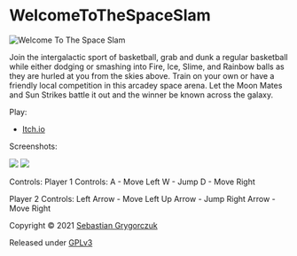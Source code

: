 # WelcomeToTheSpaceSlam

![Welcome To The Space Slam](https://img.itch.zone/aW1nLzU4MzI0NTAucG5n/original/bZc%2Ffr.png)

Join the intergalactic sport of basketball, grab and dunk a regular basketball while either dodging or smashing into Fire, Ice, Slime, and Rainbow balls as they are
hurled at you from the skies above. Train on your own or have a friendly local competition in this arcadey space arena. Let the Moon Mates and Sun Strikes battle it out
and the winner be known across the galaxy. 

Play:

- [Itch.io](https://orczuk.itch.io/welcoem-to-the-space-slam)

Screenshots:

<img src="https://img.itch.zone/aW1hZ2UvMTAyMjU5Mi81ODMyMzgwLnBuZw==/347x500/91MDSL.png">
<img src="https://img.itch.zone/aW1hZ2UvMTAyMjU5Mi81ODMyMzgxLnBuZw==/347x500/PMbkZa.png">

Controls:
Player 1 Controls:
  A - Move Left
  W - Jump
  D - Move Right 
  
Player 2 Controls:
  Left Arrow - Move Left
  Up Arrow - Jump 
  Right Arrow - Move Right

Copyright © 2021 [Sebastian Grygorczuk](https://orczuk.github.io/)

Released under [GPLv3](gpl-3.0.txt)
